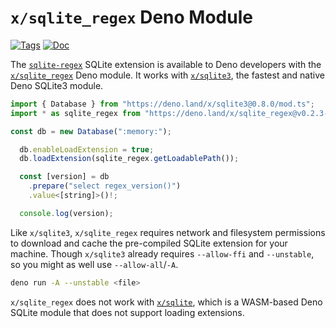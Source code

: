 <!--- Generated with the deno_generate_package.sh script, don't edit by hand! -->

# `x/sqlite_regex` Deno Module

[![Tags](https://img.shields.io/github/release/asg017/sqlite-regex)](https://github.com/asg017/sqlite-regex/releases)
[![Doc](https://doc.deno.land/badge.svg)](https://doc.deno.land/https/deno.land/x/sqlite-regex@0.2.3-alpha.11/mod.ts)

The [`sqlite-regex`](https://github.com/asg017/sqlite-regex) SQLite extension is available to Deno developers with the [`x/sqlite_regex`](https://deno.land/x/sqlite_regex) Deno module. It works with [`x/sqlite3`](https://deno.land/x/sqlite3), the fastest and native Deno SQLite3 module.

```js
import { Database } from "https://deno.land/x/sqlite3@0.8.0/mod.ts";
import * as sqlite_regex from "https://deno.land/x/sqlite_regex@v0.2.3-alpha.11/mod.ts";

const db = new Database(":memory:");

  db.enableLoadExtension = true;
  db.loadExtension(sqlite_regex.getLoadablePath());

  const [version] = db
    .prepare("select regex_version()")
    .value<[string]>()!;

  console.log(version);

```

Like `x/sqlite3`, `x/sqlite_regex` requires network and filesystem permissions to download and cache the pre-compiled SQLite extension for your machine. Though `x/sqlite3` already requires `--allow-ffi` and `--unstable`, so you might as well use `--allow-all`/`-A`.

```bash
deno run -A --unstable <file>
```

`x/sqlite_regex` does not work with [`x/sqlite`](https://deno.land/x/sqlite@v3.7.0), which is a WASM-based Deno SQLite module that does not support loading extensions.
